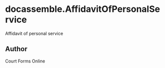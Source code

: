 # docassemble.AffidavitOfPersonalService

Affidavit of personal service

## Author

Court Forms Online

